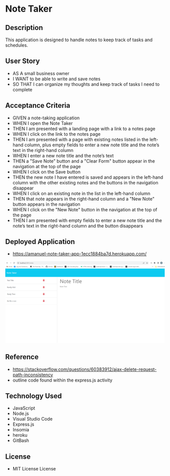 # Note Taker 
## Description
This application is designed to handle notes to keep track of tasks and schedules. 

## User Story

- AS A small business owner
- I WANT to be able to write and save notes
- SO THAT I can organize my thoughts and keep track of tasks I need to complete

## Acceptance Criteria

* GIVEN a note-taking application
* WHEN I open the Note Taker
* THEN I am presented with a landing page with a link to a notes page
* WHEN I click on the link to the notes page
* THEN I am presented with a page with existing notes listed in the left-hand column, plus empty fields to enter a new note title and the note’s text in the right-hand column
* WHEN I enter a new note title and the note’s text
* THEN a "Save Note" button and a "Clear Form" button appear in the navigation at the top of the page
* WHEN I click on the Save button
* THEN the new note I have entered is saved and appears in the left-hand column with the other existing notes and the buttons in the navigation disappear
* WHEN I click on an existing note in the list in the left-hand column
* THEN that note appears in the right-hand column and a "New Note" button appears in the navigation
* WHEN I click on the "New Note" button in the navigation at the top of the page
* THEN I am presented with empty fields to enter a new note title and the note’s text in the right-hand column and the button disappears

## Deployed Application

* https://amanuel-note-taker-app-1ecc1884ba7d.herokuapp.com/

![Screenshot image](./public/assets/Screenshot%202023-12-08%20214834.png)

## Reference
* https://stackoverflow.com/questions/60383912/ajax-delete-request-path-inconsistency
* outline code found within the express.js activity

## Technology Used

* JavaScript
* Node.js
* Visual Studio Code
* Express.js
* Insomia
* heroku
* GitBash

## License

* MIT License License